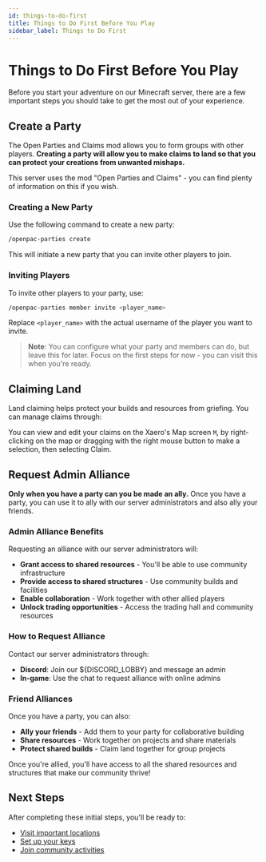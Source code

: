```yaml
---
id: things-to-do-first
title: Things to Do First Before You Play
sidebar_label: Things to Do First
---
```


# Things to Do First Before You Play

Before you start your adventure on our Minecraft server, there are a few important steps you should take to get the most out of your experience.

## Create a Party

The Open Parties and Claims mod allows you to form groups with other players. **Creating a party will allow you to make claims to land so that you can protect your creations from unwanted mishaps.**

This server uses the mod "Open Parties and Claims" - you can find plenty of information on this if you wish.

### Creating a New Party

Use the following command to create a new party:

```bash
/openpac-parties create
```

This will initiate a new party that you can invite other players to join.

### Inviting Players

To invite other players to your party, use:

```bash
/openpac-parties member invite <player_name>
```

Replace `<player_name>` with the actual username of the player you want to invite.

> **Note**: You can configure what your party and members can do, but leave this for later. Focus on the first steps for now - you can visit this when you're ready.

## Claiming Land

Land claiming helps protect your builds and resources from griefing. You can manage claims through:

You can view and edit your claims on the Xaero's Map screen `M`, by right-clicking on the map or dragging with the right mouse button to make a selection, then selecting Claim.

## Request Admin Alliance

**Only when you have a party can you be made an ally.** Once you have a party, you can use it to ally with our server administrators and also ally your friends.

### Admin Alliance Benefits

Requesting an alliance with our server administrators will:

- **Grant access to shared resources** - You'll be able to use community infrastructure
- **Provide access to shared structures** - Use community builds and facilities
- **Enable collaboration** - Work together with other allied players
- **Unlock trading opportunities** - Access the trading hall and community resources

### How to Request Alliance

Contact our server administrators through:
- **Discord**: Join our ${DISCORD_LOBBY} and message an admin
- **In-game**: Use the chat to request alliance with online admins

### Friend Alliances

Once you have a party, you can also:
- **Ally your friends** - Add them to your party for collaborative building
- **Share resources** - Work together on projects and share materials
- **Protect shared builds** - Claim land together for group projects

Once you're allied, you'll have access to all the shared resources and structures that make our community thrive!

## Next Steps

After completing these initial steps, you'll be ready to:
- [Visit important locations](./things-to-visit.md)
- [Set up your keys](../configuration/keybinds.md)
- [Join community activities](../community-farms.md) 